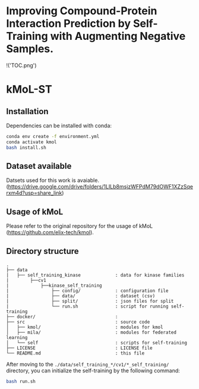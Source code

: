 # Improving Compound-Protein Interaction Prediction by Self-Training with Augmenting Negative Samples.
!('TOC.png')

# kMoL-ST

## Installation

Dependencies can be installed with conda:
```bash
conda env create -f environment.yml
conda activate kmol
bash install.sh
```
## Dataset available 

Datsets used for this work is avaiable. (https://drive.google.com/drive/folders/1LILb8msjzWFPdM79dOWF1XZzSqerxm4d?usp=share_link)

## Usage of kMoL

Please refer to the original repository for the usage of kMoL (https://github.com/elix-tech/kmol). 

## Directory structure

```
.
├── data
|   ├── self_training_kinase             : data for kinase families
|        ├──cv1
|            ├──kinase_self_training
|                ├── config/             : configuration file
|                ├── data/               : dataset (csv)
|                ├── split/              : json files for split
|                └── run.sh              : script for running self-training
├── docker/                              : 
├── src                                  : source code
│   ├── kmol/                            : modules for kmol
│   ├── mila/                            : modules for federated learning
│   └── self                             : scripts for self-training
├── LICENSE                              : LICENSE file
└── README.md                            : this file
```

After moving to the ```./data/self_training_*/cv1/*_self_training/``` directory,  you can initialize the self-training by the following command:
```bash
bash run.sh
```
